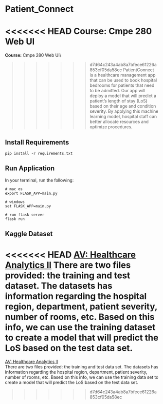 # Patient_Connect 
<<<<<<< HEAD
**Course:** Cmpe 280 Web UI
=======
**Course:** Cmpe 280 Web UI\
>>>>>>> d7d64c243a4ab8a7bfece61226a853cf05da58ec
PatientConnect is a healthcare management app that can be used to book hospital bedrooms for patients that need to be admitted. Our app will deploy a model that will predict a patient’s length of stay (LoS) based on their age and condition severity. By applying this machine learning model, hospital staff can better allocate resources and optimize procedures.

## Install Requirements
```
pip install -r requirements.txt
```

## Run Application
In your terminal, run the following:
```
# mac os
export FLASK_APP=main.py

# windows
set FLASK_APP=main.py

# run flask server
flask run
```

## Kaggle Dataset
<<<<<<< HEAD
[AV: Healthcare Analytics II](https://www.kaggle.com/nehaprabhavalkar/av-healthcare-analytics-ii)
There are two files provided: the training and test dataset. The datasets has information regarding the hospital region, department, patient severity, number of rooms, etc. Based on this info, we can use the training dataset to create a model that will predict the LoS based on the test data set.
=======
[AV: Healthcare Analytics II](https://www.kaggle.com/nehaprabhavalkar/av-healthcare-analytics-ii)\
There are two files provided: the training and test data set. The datasets has information regarding the hospital region, department, patient severity, number of rooms, etc. Based on this info, we can use the training data set to create a model that will predict the LoS based on the test data set.
>>>>>>> d7d64c243a4ab8a7bfece61226a853cf05da58ec
